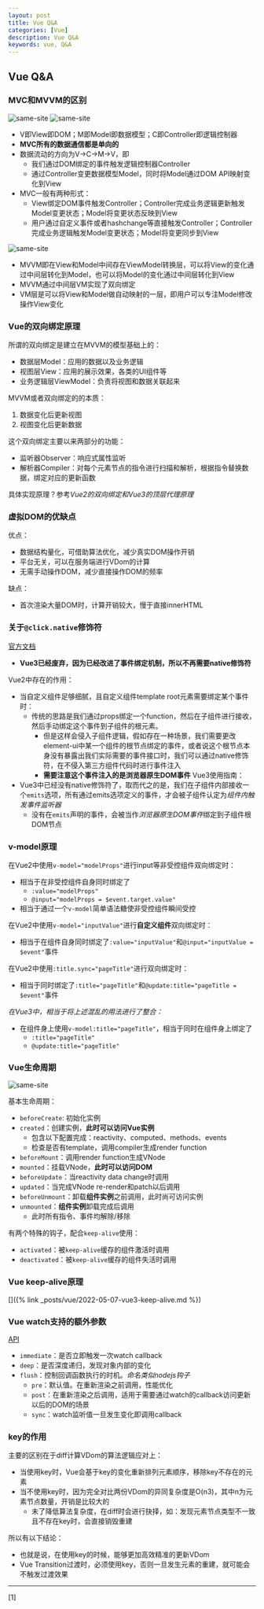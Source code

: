 ```yaml
---
layout: post
title: Vue Q&A
categories: [Vue]
description: Vue Q&A
keywords: vue, Q&A
---
```


## Vue Q&A

### MVC和MVVM的区别

![same-site]({{site.url}}/assets/images/blog/MVC1.png)
![same-site]({{site.url}}/assets/images/blog/MVC2.png)

* V即View即DOM；M即Model即数据模型；C即Controller即逻辑控制器
* **MVC所有的数据通信都是单向的**
* 数据流动的方向为V->C->M->V，即
  * 我们通过DOM绑定的事件触发逻辑控制器Controller
  * 通过Controller变更数据模型Model，同时将Model通过DOM API映射变化到View
* MVC一般有两种形式：
  * View绑定DOM事件触发Controller；Controller完成业务逻辑更新触发Model变更状态；Model将变更状态反映到View
  * 用户通过自定义事件或者hashchange等直接触发Controller；Controller完成业务逻辑触发Model变更状态；Model将变更同步到View

![same-site]({{site.url}}/assets/images/blog/MVVM.png)

* MVVM即在View和Model中间存在ViewModel转换层，可以将View的变化通过中间层转化到Model，也可以将Model的变化通过中间层转化到View
* MVVM通过中间层VM实现了双向绑定
* VM层是可以将View和Model做自动映射的一层，即用户可以专注Model修改操作View变化

### Vue的双向绑定原理

所谓的双向绑定是建立在MVVM的模型基础上的：
* 数据层Model：应用的数据以及业务逻辑
* 视图层View：应用的展示效果，各类的UI组件等
* 业务逻辑层ViewModel：负责将视图和数据关联起来

MVVM或者双向绑定的的本质：
1. 数据变化后更新视图
2. 视图变化后更新数据

这个双向绑定主要以来两部分的功能：
* 监听器Observer：响应式属性监听
* 解析器Compiler：对每个元素节点的指令进行扫描和解析，根据指令替换数据，绑定对应的更新函数

具体实现原理？参考*Vue2的双向绑定和Vue3的顶层代理原理*

### 虚拟DOM的优缺点

优点：
* 数据结构量化，可借助算法优化，减少真实DOM操作开销
* 平台无关，可以在服务端进行VDom的计算
* 无需手动操作DOM，减少直接操作DOM的频率

缺点：
* 首次渲染大量DOM时，计算开销较大，慢于直接innerHTML

### 关于`@click.native`修饰符

[官方文档](https://v3.cn.vuejs.org/guide/migration/v-on-native-modifier-removed.html#%E6%A6%82%E8%A7%88)
* **Vue3已经废弃，因为已经改进了事件绑定机制，所以不再需要native修饰符**

Vue2中存在的作用：
* 当自定义组件足够细腻，且自定义组件template root元素需要绑定某个事件时：
  * 传统的思路是我们通过props绑定一个function，然后在子组件进行接收，然后手动绑定这个事件到子组件的根元素。
    * 但是这样会侵入子组件逻辑，假如存在一种场景，我们需要更改element-ui中某一个组件的根节点绑定的事件，或者说这个根节点本身没有暴露出我们实际需要的事件接口时，我们可以通过native修饰符，在不侵入第三方组件代码时进行事件注入
    * **需要注意这个事件注入的是浏览器原生DOM事件**
Vue3使用指南：
* Vue3中已经没有native修饰符了，取而代之的是，我们在子组件内部接收一个`emits`选项，所有通过emits选项定义的事件，才会被子组件认定为*组件内触发事件监听器*
  * 没有在`emits`声明的事件，会被当作*浏览器原生DOM事件*绑定到子组件根DOM节点

### v-model原理

在Vue2中使用`v-model="modelProps"`进行input等非受控组件双向绑定时：
* 相当于在非受控组件自身同时绑定了
  * `:value="modelProps"`
  * `@input="modelProps = $event.target.value"`
* 相当于通过一个`v-model`简单语法糖使非受控组件瞬间受控

在Vue2中使用`v-model="inputValue"`进行**自定义组件**双向绑定时：
* 相当于在组件自身同时绑定了`:value="inputValue"`和`@input="inputValue = $event"`事件

在Vue2中使用`:title.sync="pageTitle"`进行双向绑定时：
* 相当于同时绑定了`:title="pageTitle"`和`@update:title="pageTitle = $event"`事件

*在Vue3中，相当于将上述混乱的用法进行了整合：*
* 在组件身上使用`v-model:title="pageTitle"`，相当于同时在组件身上绑定了
  * `:title="pageTitle"`
  * `@update:title="pageTitle"`

### Vue生命周期

![same-site]({{site.url}}/assets/images/vue3/lifecycle.svg)

基本生命周期：
* `beforeCreate`: 初始化实例
* `created`：创建实例，**此时可以访问Vue实例**
  * 包含以下配置完成：reactivity、computed、methods、events
  * 检查是否有template，调用compiler生成render function
* `beforeMount`：调用render function生成VNode
* `mounted`：挂载VNode，**此时可以访问DOM**
* `beforeUpdate`：当reactivity data change时调用
* `updated`：当完成VNode re-render和patch以后调用
* `beforeUnmount`：卸载**组件实例**之前调用，此时尚可访问实例
* `unmounted`：**组件实例**卸载完成后调用
  * 此时所有指令、事件均解除/移除

有两个特殊的钩子，配合`keep-alive`使用：
* `activated`：被`keep-alive`缓存的组件激活时调用
* `deactivated`：被`keep-alive`缓存的组件失活时调用

### Vue keep-alive原理

[]({% link _posts/vue/2022-05-07-vue3-keep-alive.md %})

### Vue watch支持的额外参数

[API](https://v3.cn.vuejs.org/api/instance-methods.html#watch)

* `immediate`：是否立即触发一次watch callback
* `deep`：是否深度递归，发现对象内部的变化
* `flush`：控制回调函数执行的时机。*命名类似nodejs钩子*
  * `pre`：默认值。在重新渲染之前调用，性能优化
  * `post`：在重新渲染之后调用，适用于需要通过watch的callback访问更新以后的DOM的场景
  * `sync`：watch监听值一旦发生变化即调用callback

### key的作用

主要的区别在于diff计算VDom的算法逻辑应对上：
* 当使用key时，Vue会基于key的变化重新排列元素顺序，移除key不存在的元素
* 当不使用key时，因为完全对比两份VDom的异同复杂度是O(n3)，其中n为元素节点数量，开销是比较大的
  * 未了降低算法复杂度，在diff时会进行抉择，如：发现元素节点类型不一致且不存在key时，会直接销毁重建

所以有以下结论：
* 也就是说，在使用key的时候，能够更加高效精准的更新VDom
* Vue Transition过渡时，必须使用key，否则一旦发生元素的重建，就可能会不触发过渡效果

---

[1] []()

